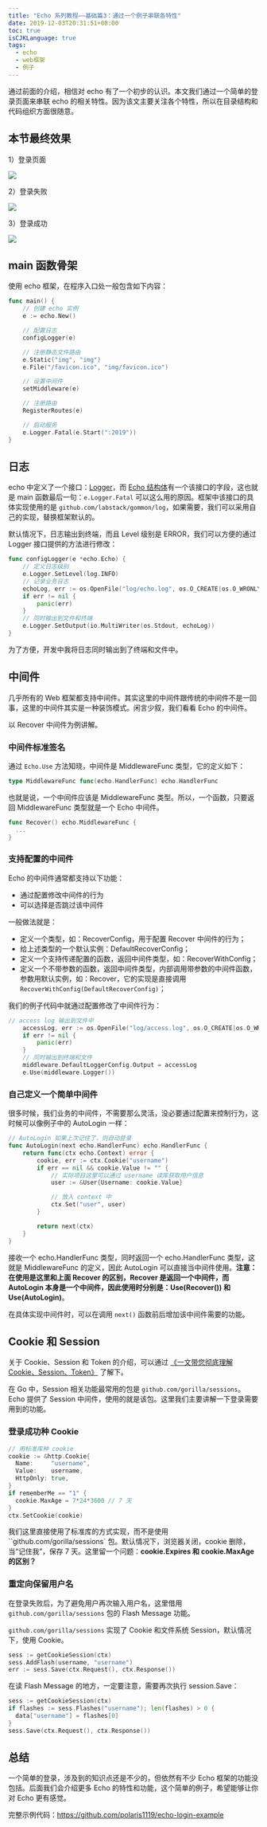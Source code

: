 ```yaml
---
title: "Echo 系列教程——基础篇3：通过一个例子串联各特性"
date: 2019-12-03T20:31:51+08:00
toc: true
isCJKLanguage: true
tags: 
  - echo
  - web框架
  - 例子
---
```


通过前面的介绍，相信对 echo 有了一个初步的认识。本文我们通过一个简单的登录页面来串联 echo 的相关特性。因为该文主要关注各个特性，所以在目录结构和代码组织方面很随意。

## 本节最终效果

1）登录页面

![](imgs/login.png)

2）登录失败

![](imgs/login-fail.png)

3）登录成功

![](imgs/login-success.png)

## main 函数骨架

使用 echo 框架，在程序入口处一般包含如下内容：

```go
func main() {
	// 创建 echo 实例
	e := echo.New()

	// 配置日志
	configLogger(e)

	// 注册静态文件路由
	e.Static("img", "img")
	e.File("/favicon.ico", "img/favicon.ico")

	// 设置中间件
	setMiddleware(e)

	// 注册路由
	RegisterRoutes(e)

	// 启动服务
	e.Logger.Fatal(e.Start(":2019"))
}
```

## 日志

echo 中定义了一个接口：[Logger](https://pkg.go.dev/github.com/labstack/echo?tab=doc#Logger)，而 [Echo 结构体](https://pkg.go.dev/github.com/labstack/echo?tab=doc#Echo)有一个该接口的字段，这也就是 main 函数最后一句：`e.Logger.Fatal` 可以这么用的原因。框架中该接口的具体实现使用的是 `github.com/labstack/gommon/log`，如果需要，我们可以采用自己的实现，替换框架默认的。

默认情况下，日志输出到终端，而且 Level 级别是 ERROR，我们可以方便的通过 Logger 接口提供的方法进行修改：

```go
func configLogger(e *echo.Echo) {
	// 定义日志级别
	e.Logger.SetLevel(log.INFO)
	// 记录业务日志
	echoLog, err := os.OpenFile("log/echo.log", os.O_CREATE|os.O_WRONLY|os.O_APPEND, 0644)
	if err != nil {
		panic(err)
	}
	// 同时输出到文件和终端
	e.Logger.SetOutput(io.MultiWriter(os.Stdout, echoLog))
}
```

为了方便，开发中我将日志同时输出到了终端和文件中。

## 中间件

几乎所有的 Web 框架都支持中间件。其实这里的中间件跟传统的中间件不是一回事，这里的中间件其实是一种装饰模式。闲言少叙，我们看看 Echo 的中间件。

以 Recover 中间件为例讲解。

### 中间件标准签名

通过 `Echo.Use` 方法知晓，中间件是 MiddlewareFunc 类型，它的定义如下：

```go
type MiddlewareFunc func(echo.HandlerFunc) echo.HandlerFunc
```

也就是说，一个中间件应该是 MiddlewareFunc 类型。所以，一个函数，只要返回 MiddlewareFunc 类型就是一个 Echo 中间件。

```go
func Recover() echo.MiddlewareFunc {
  ...
}
```

### 支持配置的中间件

Echo 的中间件通常都支持以下功能：

- 通过配置修改中间件的行为
- 可以选择是否跳过该中间件

一般做法就是：

- 定义一个类型，如：RecoverConfig，用于配置 Recover 中间件的行为；
- 给上述类型的一个默认实例：DefaultRecoverConfig；
- 定义一个支持传递配置的函数，返回中间件类型，如：RecoverWithConfig；
- 定义一个不带参数的函数，返回中间件类型，内部调用带参数的中间件函数，参数用默认实例，如：Recover，它的实现是直接调用 `RecoverWithConfig(DefaultRecoverConfig)`；

我们的例子代码中就通过配置修改了中间件行为：

```go
// access log 输出到文件中
	accessLog, err := os.OpenFile("log/access.log", os.O_CREATE|os.O_WRONLY|os.O_APPEND, 0644)
	if err != nil {
		panic(err)
	}
	// 同时输出到终端和文件
	middleware.DefaultLoggerConfig.Output = accessLog
	e.Use(middleware.Logger())
```

### 自己定义一个简单中间件

很多时候，我们业务的中间件，不需要那么灵活，没必要通过配置来控制行为，这时候可以像例子中的 AutoLogin 一样：

```go
// AutoLogin 如果上次记住了，则自动登录
func AutoLogin(next echo.HandlerFunc) echo.HandlerFunc {
	return func(ctx echo.Context) error {
		cookie, err := ctx.Cookie("username")
		if err == nil && cookie.Value != "" {
			// 实际项目这里可以通过 username 读库获取用户信息
			user := &User{Username: cookie.Value}

			// 放入 context 中
			ctx.Set("user", user)
		}

		return next(ctx)
	}
}
```

接收一个 echo.HandlerFunc 类型，同时返回一个 echo.HandlerFunc 类型，这就是 MiddlewareFunc 的定义，因此 AutoLogin 可以直接当中间件使用。**注意：在使用是这里和上面 Recover 的区别，Recover 是返回一个中间件，而 AutoLogin 本身是一个中间件，因此使用时分别是：Use(Recover()) 和 Use(AutoLogin)**。

在具体实现中间件时，可以在调用 `next()` 函数前后增加该中间件需要的功能。

## Cookie 和 Session

关于 Cookie、Session 和 Token 的介绍，可以通过 [《一文带您彻底理解Cookie、Session、Token》](https://cloud.tencent.com/developer/article/1542456) 了解下。

在 Go 中，Session 相关功能最常用的包是 `github.com/gorilla/sessions`。Echo 提供了 Session 中间件，使用的就是该包。这里我们主要讲解一下登录需要用到的功能。

### 登录成功种 Cookie

```go
// 用标准库种 cookie
cookie := &http.Cookie{
  Name:     "username",
  Value:    username,
  HttpOnly: true,
}
if rememberMe == "1" {
  cookie.MaxAge = 7*24*3600	// 7 天
}
ctx.SetCookie(cookie)
```

我们这里直接使用了标准库的方式实现，而不是使用 ``github.com/gorilla/sessions` 包。默认情况下，浏览器关闭，cookie 删除，当“记住我”，保存 7 天。这里留一个问题：**cookie.Expires 和 cookie.MaxAge 的区别？**

### 重定向保留用户名

在登录失败后，为了避免用户再次输入用户名，这里借用 `github.com/gorilla/sessions` 包的 Flash Message 功能。

`github.com/gorilla/sessions` 实现了 Cookie 和文件系统 Session，默认情况下，使用 Cookie。

```go
sess := getCookieSession(ctx)
sess.AddFlash(username, "username")
err := sess.Save(ctx.Request(), ctx.Response())
```

在读 Flash Message 的地方，一定要注意，需要再次执行 session.Save：

```go
sess := getCookieSession(ctx)
if flashes := sess.Flashes("username"); len(flashes) > 0 {
  data["username"] = flashes[0]
}
sess.Save(ctx.Request(), ctx.Response())
```

## 总结

一个简单的登录，涉及到的知识点还是不少的，但依然有不少 Echo 框架的功能没包括。后面我们会介绍更多 Echo 的特性和功能，这个简单的例子，希望能够让你对 Echo 更有感觉。

完整示例代码：<https://github.com/polaris1119/echo-login-example>
